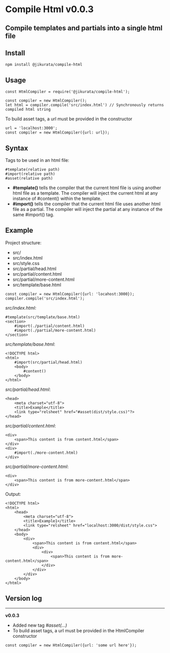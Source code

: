 # Compile Html v0.0.3
Compile templates and partials into a single html file
---
## Install
```
npm install @jikurata/compile-html
```
## Usage
```
const HtmlCompiler = require('@jikurata/compile-html');

const compiler = new HtmlCompiler();
let html = compiler.compile('src/index.html') // Synchronously returns compiled html string
```
To build asset tags, a url must be provided in the constructor
```
url = 'localhost:3000';
const compiler = new HtmlCompiler({url: url});
```
## Syntax
Tags to be used in an html file:
```
#template(relative path)
#import(relative path)
#asset(relative path)
```
- **#template()** tells the compiler that the current html file is using another html file as a template. The compiler will inject the current html at any instance of #content() within the template.
- **#import()** tells the compiler that the current html file uses another html file as a partial. The compiler will inject the partial at any instance of the same #import() tag.
## Example
Project structure:
- src/
- src/index.html
- src/style.css
- src/partial/head.html
- src/partial/content.html
- src/partial/more-content.html
- src/template/base.html<br/>
```
const compiler = new HtmlCompiler({url: 'locahost:3000});
compiler.compile('src/index.html');
```
*src/index.html:*
```
#template(src/template/base.html)
<section>
    #import(./partial/content.html)
    #import(./partial/more-content.html)
</section>
```
*src/template/base.html*:
```
<!DOCTYPE html>
<html>
    #import(src/partial/head.html)
    <body>
        #content()
    </body>
</html>
```
*src/partial/head.html*:
```
<head>
    <meta charset="utf-8">
    <title>Example</title>
    <link type="relsheet" href="#asset(dist/style.css)"?>
</head>
```
*src/partial/content.html*:
```
<div>
    <span>This content is from content.html</span>
</div>
<div>
    #import(./more-content.html)
</div>
```
*src/partial/more-content.html*:
```
<div>
    <span>This content is from more-content.html</span>
</div>
```
Output:
```
<!DOCTYPE html>
<html>
    <head>
        <meta charset="utf-8">
        <title>Example1</title>
        <link type="relsheet" href="localhost:3000/dist/style.css">
    </head>
    <body>
        <div>
            <span>This content is from content.html</span>
            <div>
                <div>
                    <span>This content is from more-content.html</span>
                </div>
            </div>
        </div>
    </body>
</html>
```
## Version log
---
**v0.0.3**
- Added new tag *#asset(...)*
- To build asset tags, a url must be provided in the HtmlCompiler constructor
```
const compiler = new HtmlCompiler({url: 'some url here'});
```
